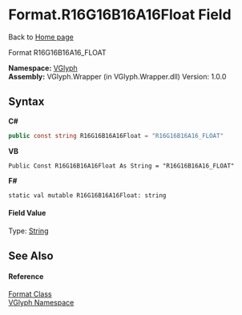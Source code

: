 # Format.R16G16B16A16Float Field
Back to <a href="Home.md">Home page</a> 

Format R16G16B16A16_FLOAT

**Namespace:**&nbsp;<a href="N_VGlyph.md">VGlyph</a><br />**Assembly:**&nbsp;VGlyph.Wrapper (in VGlyph.Wrapper.dll) Version: 1.0.0

## Syntax

**C#**<br />
``` C#
public const string R16G16B16A16Float = "R16G16B16A16_FLOAT"
```

**VB**<br />
``` VB
Public Const R16G16B16A16Float As String = "R16G16B16A16_FLOAT"
```

**F#**<br />
``` F#
static val mutable R16G16B16A16Float: string
```


#### Field Value
Type: <a href="http://msdn2.microsoft.com/en-us/library/s1wwdcbf" target="_blank">String</a>

## See Also


#### Reference
<a href="T_VGlyph_Format.md">Format Class</a><br /><a href="N_VGlyph.md">VGlyph Namespace</a><br />